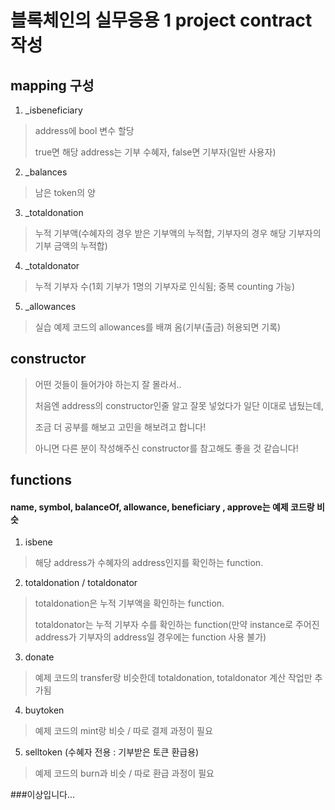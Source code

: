 # 블록체인의 실무응용 1 project contract 작성

## mapping 구성

1. _isbeneficiary
> address에 bool 변수 할당
> 
> true면 해당 address는 기부 수혜자, false면 기부자(일반 사용자)

2. _balances
> 남은 token의 양

3. _totaldonation
> 누적 기부액(수혜자의 경우 받은 기부액의 누적합, 기부자의 경우 해당 기부자의 기부 금액의 누적합)

4. _totaldonator
> 누적 기부자 수(1회 기부가 1명의 기부자로 인식됨; 중복 counting 가능)

5. _allowances
> 실습 예제 코드의 allowances를 배껴 옴(기부(출금) 허용되면 기록)

## constructor
> 어떤 것들이 들어가야 하는지 잘 몰라서..
> 
> 처음엔 address의 constructor인줄 알고 잘못 넣었다가 일단 이대로 냅뒀는데, 
> 
> 조금 더 공부를 해보고 고민을 해보려고 합니다! 
> 
> 아니면 다른 분이 작성해주신 constructor를 참고해도 좋을 것 같습니다!

## functions

#### name, symbol, balanceOf, allowance, beneficiary , approve는 예제 코드랑 비슷

1. isbene
>해당 address가 수혜자의 address인지를 확인하는 function.

2. totaldonation / totaldonator
> totaldonation은 누적 기부액을 확인하는 function.
> 
> totaldonator는 누적 기부자 수를 확인하는 function(만약 instance로 주어진 address가 기부자의 address일 경우에는 function 사용 불가)

3. donate
>예제 코드의 transfer랑 비슷한데 totaldonation, totaldonator 계산 작업만 추가됨

4. buytoken
> 예제 코드의 mint랑 비슷 / 따로 결제 과정이 필요

5. selltoken (수혜자 전용 : 기부받은 토큰 환급용)
> 예제 코드의 burn과 비슷 / 따로 환급 과정이 필요

###이상입니다...

